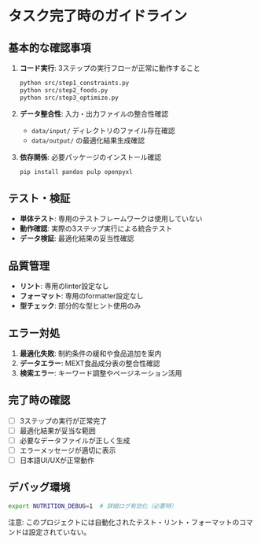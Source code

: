 # タスク完了時のガイドライン

## 基本的な確認事項
1. **コード実行**: 3ステップの実行フローが正常に動作すること
   ```bash
   python src/step1_constraints.py
   python src/step2_foods.py  
   python src/step3_optimize.py
   ```

2. **データ整合性**: 入力・出力ファイルの整合性確認
   - `data/input/` ディレクトリのファイル存在確認
   - `data/output/` の最適化結果生成確認

3. **依存関係**: 必要パッケージのインストール確認
   ```bash
   pip install pandas pulp openpyxl
   ```

## テスト・検証
- **単体テスト**: 専用のテストフレームワークは使用していない
- **動作確認**: 実際の3ステップ実行による統合テスト
- **データ検証**: 最適化結果の妥当性確認

## 品質管理
- **リント**: 専用のlinter設定なし
- **フォーマット**: 専用のformatter設定なし
- **型チェック**: 部分的な型ヒント使用のみ

## エラー対処
1. **最適化失敗**: 制約条件の緩和や食品追加を案内
2. **データエラー**: MEXT食品成分表の整合性確認
3. **検索エラー**: キーワード調整やページネーション活用

## 完了時の確認
- [ ] 3ステップの実行が正常完了
- [ ] 最適化結果が妥当な範囲
- [ ] 必要なデータファイルが正しく生成
- [ ] エラーメッセージが適切に表示
- [ ] 日本語UI/UXが正常動作

## デバッグ環境
```bash
export NUTRITION_DEBUG=1  # 詳細ログ有効化（必要時）
```

注意: このプロジェクトには自動化されたテスト・リント・フォーマットのコマンドは設定されていない。